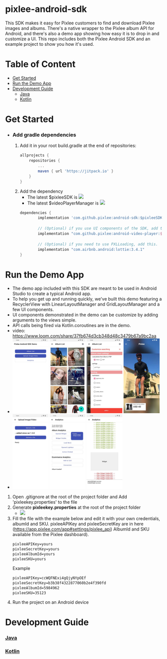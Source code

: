 # pixlee-android-sdk
This SDK makes it easy for Pixlee customers to find and download Pixlee images and albums.  There's a native wrapper to the Pixlee album API for Android, and there's also a demo app showing how easy it is to drop in and customize a UI. This repo includes both the Pixlee Android SDK and an example project to show you how it's used.  

# Table of Content
- [Get Started](#Get-Started)
- [Run the Demo App](#Run-the-Demo-App)
- [Development Guide](#Development-Guide)
    - [Java](doc/JAVA.md)
    - [Kotlin](doc/kotlin/INDEX.md)

# Get Started
- ### Add gradle dependencies
    1. Add it in your root build.gradle at the end of repositories:
        ```gradle
        allprojects {
            repositories {
                ...
                maven { url 'https://jitpack.io' }
            }
        }
        ```
    1. Add the dependency
        - The latest $pixleeSDK is [![](https://jitpack.io/v/pixlee/android-sdk.svg)](https://jitpack.io/#pixlee/android-sdk)
        - The latest $videoPlayerManager is [![](https://jitpack.io/v/pixlee/android-video-player.svg)](https://jitpack.io/#pixlee/android-video-player)
        ```gradle
        dependencies {
                implementation 'com.github.pixlee:android-sdk:$pixleeSDK'

                // (Optional) if you use UI components of the SDK, add this.
                implementation "com.github.pixlee:android-video-player:$videoPlayerManager"

                // (Optional) if you need to use PXLLoading, add this.
                implementation "com.airbnb.android:lottie:3.4.1"
        }
        ```

# Run the Demo App
- The demo app included with this SDK are meant to be used in Android Studio to create a typical Android app.
- To help you get up and running quickly, we've built this demo featuring a RecyclerView with LinearLayoutManager and GridLayoutManager and a few UI components.
- UI components demonstrated in the demo can be customize by adding arguments to the views simple.
- API calls being fired via Kotlin.coroutines are in the demo. 
- video: https://www.loom.com/share/37fb674d3cb348d48c3479b67a9bc2aa
- <img src="doc/img/demo_1_main.jpg" width="24%"> <img src="doc/img/demo_2_album.jpg" width="24%"> <img src="doc/img/demo_2_album_filter.jpg" width="24%"> <img src="doc/img/demo_2_image_viewer.jpg" width="24%">
- <img src="doc/img/demo_3_uploader.jpg" width="24%"> <img src="doc/img/demo_4_analytics.jpg" width="24%"> <img src="doc/img/demo_5_analytics.jpg" width="24%">
1. Open .gitignore at the root of the project folder and Add 'pixleekey.properties' to the file
1. Generate **pixleekey.properties** at the root of the project folder
    - <img src="doc/img/pixleekey.png" width="40%">
1. Fill the file with the example below and edit it with your own credentials, albumId and SKU.
pixleeAPIKey and pixleeSecretKey are in here (https://app.pixlee.com/app#settings/pixlee_api)
AlbumId and SKU available from the Pixlee dashboard).
    ```properties
    pixleeAPIKey=yours
    pixleeSecretKey=yours
    pixleeAlbumId=yours
    pixleeSKU=yours
    ```
    Example
    ```properties
    pixleeAPIKey=ccWQFNExi4gQjyNYpOEf
    pixleeSecretKey=b3b38f4322877060b2e4f390fd
    pixleeAlbumId=5984962
    pixleeSKU=35123
    ```
1. Run the project on an Android device

# Development Guide
### [Java](doc/JAVA.md)
### [Kotlin](doc/kotlin/INDEX.md)